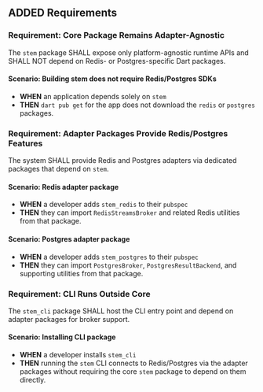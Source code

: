 ## ADDED Requirements
### Requirement: Core Package Remains Adapter-Agnostic
The `stem` package SHALL expose only platform-agnostic runtime APIs and SHALL NOT depend on
Redis- or Postgres-specific Dart packages.

#### Scenario: Building stem does not require Redis/Postgres SDKs
- **WHEN** an application depends solely on `stem`
- **THEN** `dart pub get` for the app does not download the `redis` or `postgres` packages.

### Requirement: Adapter Packages Provide Redis/Postgres Features
The system SHALL provide Redis and Postgres adapters via dedicated packages that depend on `stem`.

#### Scenario: Redis adapter package
- **WHEN** a developer adds `stem_redis` to their `pubspec`
- **THEN** they can import `RedisStreamsBroker` and related Redis utilities from that package.

#### Scenario: Postgres adapter package
- **WHEN** a developer adds `stem_postgres` to their `pubspec`
- **THEN** they can import `PostgresBroker`, `PostgresResultBackend`, and supporting utilities from
  that package.

### Requirement: CLI Runs Outside Core
The `stem_cli` package SHALL host the CLI entry point and depend on adapter packages for broker
support.

#### Scenario: Installing CLI package
- **WHEN** a developer installs `stem_cli`
- **THEN** running the `stem` CLI connects to Redis/Postgres via the adapter packages without
  requiring the core `stem` package to depend on them directly.
